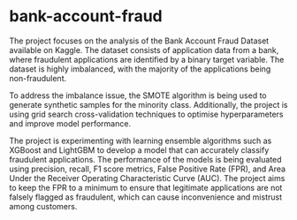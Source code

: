 # bank-account-fraud

The project focuses on the analysis of the Bank Account Fraud Dataset available on Kaggle. The dataset consists of application data from a bank, where fraudulent applications are identified by a binary target variable. The dataset is highly imbalanced, with the majority of the applications being non-fraudulent.

To address the imbalance issue, the SMOTE algorithm is being used to generate synthetic samples for the minority class. Additionally, the project is using grid search cross-validation techniques to optimise hyperparameters and improve model performance.

The project is experimenting with learning ensemble algorithms such as XGBoost and LightGBM to develop a model that can accurately classify fraudulent applications. The performance of the models is being evaluated using precision, recall, F1 score metrics, False Positive Rate (FPR), and Area Under the Receiver Operating Characteristic Curve (AUC). The project aims to keep the FPR to a minimum to ensure that legitimate applications are not falsely flagged as fraudulent, which can cause inconvenience and mistrust among customers.
